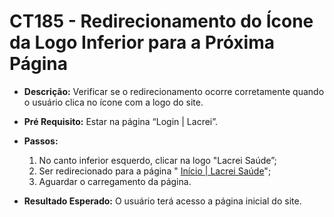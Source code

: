# CT185 - Redirecionamento do Ícone da Logo Inferior para a Próxima Página

- **Descrição:** Verificar se o redirecionamento ocorre corretamente quando o usuário clica no ícone com a logo do site.

- **Pré Requisito:** Estar na página “Login | Lacrei”.

- **Passos:**
    1. No canto inferior esquerdo, clicar na logo "Lacrei Saúde”;
    2. Ser redirecionado para a página " [Início | Lacrei Saúde](https://lacreisaude.com.br/)";
    3. Aguardar o carregamento da página.
    
- **Resultado Esperado:** O usuário terá acesso a página inicial do site.